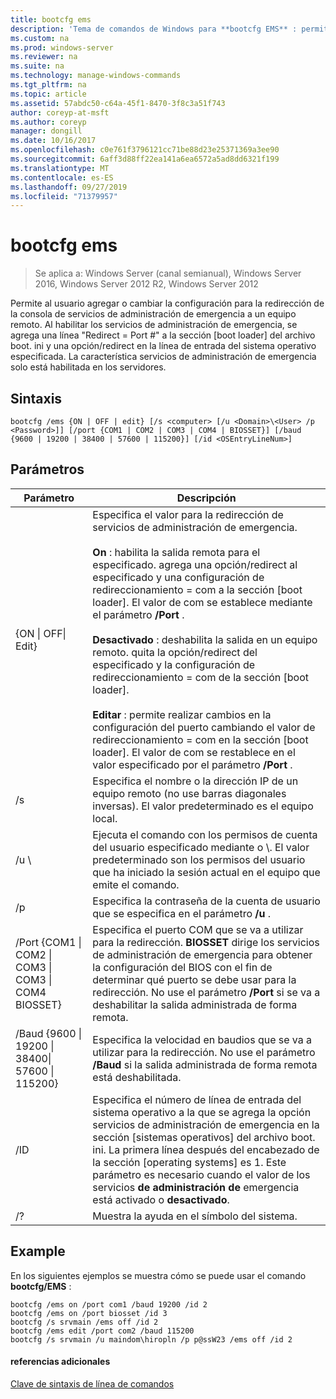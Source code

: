 ```yaml
---
title: bootcfg ems
description: 'Tema de comandos de Windows para **bootcfg EMS** : permite al usuario agregar o cambiar la configuración para la redirección de la consola de servicios de administración de emergencia a un equipo remoto.'
ms.custom: na
ms.prod: windows-server
ms.reviewer: na
ms.suite: na
ms.technology: manage-windows-commands
ms.tgt_pltfrm: na
ms.topic: article
ms.assetid: 57abdc50-c64a-45f1-8470-3f8c3a51f743
author: coreyp-at-msft
ms.author: coreyp
manager: dongill
ms.date: 10/16/2017
ms.openlocfilehash: c0e761f3796121cc71be88d23e25371369a3ee90
ms.sourcegitcommit: 6aff3d88ff22ea141a6ea6572a5ad8dd6321f199
ms.translationtype: MT
ms.contentlocale: es-ES
ms.lasthandoff: 09/27/2019
ms.locfileid: "71379957"
---
```

# <a name="bootcfg-ems"></a>bootcfg ems

>Se aplica a: Windows Server (canal semianual), Windows Server 2016, Windows Server 2012 R2, Windows Server 2012

Permite al usuario agregar o cambiar la configuración para la redirección de la consola de servicios de administración de emergencia a un equipo remoto. Al habilitar los servicios de administración de emergencia, se agrega una línea "Redirect = Port #" a la sección [boot loader] del archivo boot. ini y una opción/redirect en la línea de entrada del sistema operativo especificada. La característica servicios de administración de emergencia solo está habilitada en los servidores.

## <a name="syntax"></a>Sintaxis
```
bootcfg /ems {ON | OFF | edit} [/s <computer> [/u <Domain>\<User> /p <Password>]] [/port {COM1 | COM2 | COM3 | COM4 | BIOSSET}] [/baud {9600 | 19200 | 38400 | 57600 | 115200}] [/id <OSEntryLineNum>]
```
## <a name="parameters"></a>Parámetros

|                            Parámetro                             |                                                                                                                                                                                                                                                                                                                                                              Descripción                                                                                                                                                                                                                                                                                                                                                              |
|------------------------------------------------------------------|---------------------------------------------------------------------------------------------------------------------------------------------------------------------------------------------------------------------------------------------------------------------------------------------------------------------------------------------------------------------------------------------------------------------------------------------------------------------------------------------------------------------------------------------------------------------------------------------------------------------------------------------------------------------------------------------------------------------------------------|
|                    {ON &#124; OFF&#124; Edit}                    | Especifica el valor para la redirección de servicios de administración de emergencia.<br /><br />**On** : habilita la salida remota para el <OSEntryLineNum>especificado. agrega una opción/redirect al <OSEntryLineNum> especificado y una configuración de redireccionamiento = com<X> a la sección [boot loader]. El valor de com<X> se establece mediante el parámetro **/Port** .<br /><br />**Desactivado** : deshabilita la salida en un equipo remoto. quita la opción/redirect del <OSEntryLineNum> especificado y la configuración de redireccionamiento = com<X> de la sección [boot loader].<br /><br />**Editar** : permite realizar cambios en la configuración del puerto cambiando el valor de redireccionamiento = com<X> en la sección [boot loader]. El valor de com<X> se restablece en el valor especificado por el parámetro **/Port** . |
|                          /s <computer>                           |                                                                                                                                                                                                                                                                                                          Especifica el nombre o la dirección IP de un equipo remoto (no use barras diagonales inversas). El valor predeterminado es el equipo local.                                                                                                                                                                                                                                                                                                           |
|                       /u <Domain>\\<User>                        |                                                                                                                                                                                                                                                                 Ejecuta el comando con los permisos de cuenta del usuario especificado mediante <User> o <Domain>\\<User>. El valor predeterminado son los permisos del usuario que ha iniciado la sesión actual en el equipo que emite el comando.                                                                                                                                                                                                                                                                  |
|                          /p <Password>                           |                                                                                                                                                                                                                                                                                                                         Especifica la contraseña de la cuenta de usuario que se especifica en el parámetro **/u** .                                                                                                                                                                                                                                                                                                                         |
| /Port {COM1 &#124; COM2 &#124; COM3 &#124; COM3 &#124; COM4 BIOSSET}  |                                                                                                                                                                                                                              Especifica el puerto COM que se va a utilizar para la redirección. **BIOSSET** dirige los servicios de administración de emergencia para obtener la configuración del BIOS con el fin de determinar qué puerto se debe usar para la redirección. No use el parámetro **/Port** si se va a deshabilitar la salida administrada de forma remota.                                                                                                                                                                                                                              |
| /Baud {9600 &#124; 19200 &#124; 38400&#124; 57600 &#124; 115200} |                                                                                                                                                                                                                                                                                               Especifica la velocidad en baudios que se va a utilizar para la redirección. No use el parámetro **/Baud** si la salida administrada de forma remota está deshabilitada.                                                                                                                                                                                                                                                                                               |
|                       /ID <OSEntryLineNum>                       |                                                                                                                                                                                              Especifica el número de línea de entrada del sistema operativo a la que se agrega la opción servicios de administración de emergencia en la sección [sistemas operativos] del archivo boot. ini. La primera línea después del encabezado de la sección [operating systems] es 1. Este parámetro es necesario cuando el valor de los servicios **de administración de** emergencia está activado o **desactivado**.                                                                                                                                                                                              |
|                                /?                                |                                                                                                                                                                                                                                                                                                                                                 Muestra la ayuda en el símbolo del sistema.                                                                                                                                                                                                                                                                                                                                                  |

## <a name="BKMK_examples"></a>Example
En los siguientes ejemplos se muestra cómo se puede usar el comando **bootcfg/EMS** :
```
bootcfg /ems on /port com1 /baud 19200 /id 2 
bootcfg /ems on /port biosset /id 3 
bootcfg /s srvmain /ems off /id 2 
bootcfg /ems edit /port com2 /baud 115200 
bootcfg /s srvmain /u maindom\hiropln /p p@ssW23 /ems off /id 2
```
#### <a name="additional-references"></a>referencias adicionales
[Clave de sintaxis de línea de comandos](command-line-syntax-key.md)
